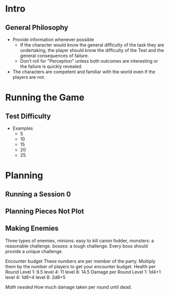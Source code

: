 # Intro

## General Philosophy

- Provide information whenever possible
  - If the character would know the general difficulty of the task they are undertaking, the player should know the difficulty of the Test and the general consequences of failure.
  - Don't roll for "Perception" unless both outcomes are interesting or the failure is quickly revealed.
- The characters are competent and familiar with the world even if the players are not.

# Running the Game

## Test Difficulty

- Examples
  - 5
  - 10
  - 15
  - 20
  - 25

# Planning

## Running a Session 0

## Planning Pieces Not Plot

## Making Enemies

Three types of enemies, minions: easy to kill canon fodder, monsters: a reasonable challenge. bosses: a tough challenge. Every boss should provide a unique challenge.

Encounter budget
These numbers are per member of the party. Multiply them by the number of players to get your encounter budget.
Health per Round
Level 1: 9.5
level 4: 11
level 8: 14.5
Damage per Round
Level 1: 1d4+1
level 4: 1d6+4
level 8: 2d8+5

_Math needed_ How much damage taken per round until dead.
